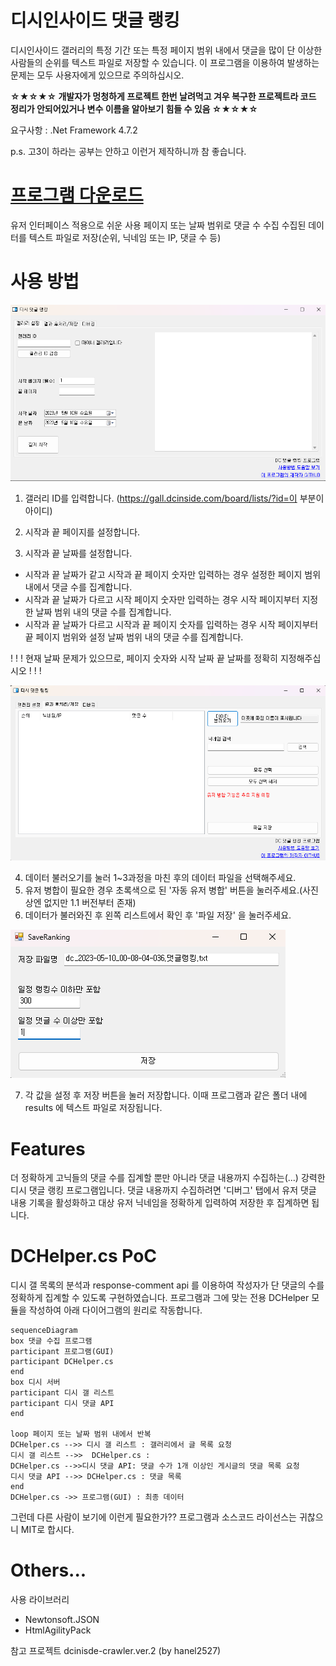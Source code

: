 # 디시인사이드 댓글 랭킹
디시인사이드 갤러리의 특정 기간 또는 특정 페이지 범위 내에서 댓글을 많이 단 이상한 사람들의 순위를 텍스트 파일로 저장할 수 있습니다.
이 프로그램을 이용하여 발생하는 문제는 모두 사용자에게 있으므로 주의하십시오.

**☆★☆★☆ 개발자가 멍청하게 프로젝트 한번 날려먹고 겨우 복구한 프로젝트라 코드 정리가 안되어있거나 변수 이름을 알아보기 힘들 수 있음 ☆★☆★☆**

요구사항 : .Net Framework 4.7.2

p.s. 고3이 하라는 공부는 안하고 이런거 제작하니까 참 좋습니다.

# [프로그램 다운로드](https://github.com/OFox213/DCRanking/releases) 
유저 인터페이스 적용으로 쉬운 사용
페이지 또는 날짜 범위로 댓글 수 수집
수집된 데이터를 텍스트 파일로 저장(순위, 닉네임 또는 IP, 댓글 수 등)

# 사용 방법
![alt 1](https://github.com/OFox213/DCRanking/blob/master/exImg/1.png)

1. 갤러리 ID를 입력합니다.
(https://gall.dcinside.com/board/lists/?id=이 부분이 아이디)

2. 시작과 끝 페이지를 설정합니다.

3. 시작과 끝 날짜를 설정합니다.
- 시작과 끝 날짜가 같고 시작과 끝 페이지 숫자만 입력하는 경우 설정한 페이지 범위 내에서 댓글 수를 집계합니다.
- 시작과 끝 날짜가 다르고 시작 페이지 숫자만 입력하는 경우 시작 페이지부터 지정한 날짜 범위 내의 댓글 수를 집계합니다.
- 시작과 끝 날짜가 다르고 시작과 끝 페이지 숫자를 입력하는 경우 시작 페이지부터 끝 페이지 범위와 설정 날짜 범위 내의 댓글 수를 집계합니다.

! ! ! 현재 날짜 문제가 있으므로, 페이지 숫자와 시작 날짜 끝 날짜를 정확히 지정해주십시오 ! ! !

![alt 2](https://github.com/OFox213/DCRanking/blob/master/exImg/2.png)

4. 데이터 불러오기를 눌러 1~3과정을 마친 후의 데이터 파일을 선택해주세요.
5. 유저 병합이 필요한 경우 초록색으로 된 '자동 유저 병합' 버튼을 눌러주세요.(사진상엔 없지만 1.1 버전부터 존재)
6. 데이터가 불러와진 후 왼쪽 리스트에서 확인 후 '파일 저장' 을 눌러주세요.

![alt 3](https://github.com/OFox213/DCRanking/blob/master/exImg/3.png)

7. 각 값을 설정 후 저장 버튼을 눌러 저장합니다. 이때 프로그램과 같은 폴더 내에 results 에 텍스트 파일로 저장됩니다.

# Features
더 정확하게 고닉들의 댓글 수를 집계할 뿐만 아니라 댓글 내용까지 수집하는(...) 강력한 디시 댓글 랭킹 프로그램입니다.
댓글 내용까지 수집하려면 '디버그' 탭에서 유저 댓글 내용 기록을 활성화하고 대상 유저 닉네임을 정확하게 입력하여 저장한 후 집계하면 됩니다.


# DCHelper.cs PoC
디시 갤 목록의 분석과 response-comment api 를 이용하여 작성자가 단 댓글의 수를 정확하게 집계할 수 있도록 구현하였습니다.
프로그램과 그에 맞는 전용 DCHelper 모듈을 작성하여 아래 다이어그램의 원리로 작동합니다.
```mermaid
sequenceDiagram
box 댓글 수집 프로그램
participant 프로그램(GUI)
participant DCHelper.cs
end
box 디시 서버
participant 디시 갤 리스트
participant 디시 댓글 API
end

loop 페이지 또는 날짜 범위 내에서 반복
DCHelper.cs -->> 디시 갤 리스트 : 갤러리에서 글 목록 요청
디시 갤 리스트 -->>  DCHelper.cs : 
DCHelper.cs -->>디시 댓글 API: 댓글 수가 1개 이상인 게시글의 댓글 목록 요청
디시 댓글 API -->> DCHelper.cs : 댓글 목록
end
DCHelper.cs ->> 프로그램(GUI) : 최종 데이터
```
그런데 다른 사람이 보기에 이런게 필요한가??
프로그램과 소스코드 라이선스는 귀찮으니 MIT로 합시다.

# Others...
사용 라이브러리 
- Newtonsoft.JSON
- HtmlAgilityPack

참고 프로젝트
dcinisde-crawler.ver.2 (by hanel2527)
